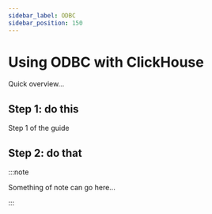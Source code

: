 ```yaml
---
sidebar_label: ODBC
sidebar_position: 150
---
```


# Using ODBC with ClickHouse

Quick overview...


## Step 1: do this

Step 1 of the guide

## Step 2: do that



:::note

Something of note can go here...

:::
